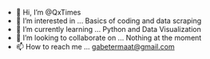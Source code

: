 - 👋 Hi, I’m @QxTimes
- 👀 I’m interested in ... Basics of coding and data scraping
- 🌱 I’m currently learning ... Python and Data Visualization
- 💞️ I’m looking to collaborate on ... Nothing at the moment
- 📫 How to reach me ... gabetermaat@gmail.com

<!---
QxTimes/QxTimes is a ✨ special ✨ repository because its `README.md` (this file) appears on your GitHub profile.
You can click the Preview link to take a look at your changes.
--->
